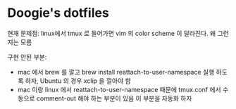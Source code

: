# Doogie's dotfiles

현재 문제점: linux에서 tmux 로 들어가면 vim 의 color scheme 이 달라진다. 왜 그런지는 모름

구현 안된 부분: 

* mac 에서 brew 를 깔고 brew install reattach-to-user-namespace 실행 하도록 하자, Ubuntu 의 경우 xclip 을 깔아야 함
* mac 이랑 linux 에서 reattach-to-user-namespace 때문에 tmux.conf 에서 수동으로 comment-out 해야 하는 부분이 있음
이 부분을 자동화 하자
